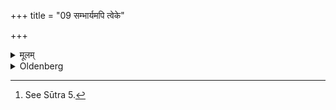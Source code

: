 +++
title = "09 सम्भार्यमपि त्वेके"

+++

<details><summary>मूलम्</summary>

सम्भार्यमपि त्वेके ९
</details>

<details><summary>Oldenberg</summary>

9. [^5]  And according to some (teachers) also, if (she takes) the mixed one.


[^5]:  See Sūtra 5.
</details>
